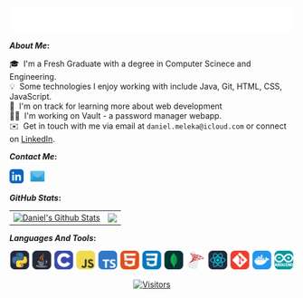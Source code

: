 <p align="center">
  <a href="https://github.com/dmeleka"> <img src="public/Welcome.svg"/> </a>
</p>

<b>*About Me*:</b> 

  🎓 &nbsp;I'm a Fresh Graduate with a degree in Computer Scinece and Engineering.\
  💡 &nbsp;Some technologies I enjoy working with include Java, Git, HTML, CSS, JavaScript.\
  🌱 &nbsp;I'm on track for learning more about web development\
  👨‍💻 &nbsp;I'm working on Vault - a password manager webapp.\
  ✉️ &nbsp;Get in touch with me via email at ```daniel.meleka@icloud.com``` or connect on [LinkedIn](https://www.linkedin.com/in/dmeleka). 


<b>*Contact Me*:</b> 

[<img alt="LinkedIn" width="25px" src="public/LinkedIn.svg">](https://www.linkedin.com/in/dmeleka) &nbsp; 
[<img alt="Mail" width="25px" src="public/Mail.svg">](mailto:daniel.meleka@icloud.com) &nbsp; 

 <b> </b>
 
 <b>*GitHub Stats*:</b> 
  
 <b> </b> 
  
  
<p align="center">
<table>
<tr>
  
  <td>
  <a href="https://github.com/dmeleka">
  <img align="center" src="https://github-readme-stats.vercel.app/api?username=dmeleka&show_icons=true&include_all_commits=true&theme=radical&hide_border=true" alt="Daniel's Github Stats" height="180rem" />
  </a>
  </td>
    
  <td> 
<a href="https://github.com/dmeleka"><img align="center" src="https://github-readme-stats.vercel.app/api/top-langs/?username=dmeleka&layout=compact&theme=radical&hide_border=true" height="180rem"/></a>
  </td>
    
</tr>
</table>
</p>

<b> </b>

<b>*Languages And Tools*:</b>
  
<b> </b>  

<p align="center"> 
  <a href="https://github.com/dmeleka"> 
    <img alt="Python Java C JavaScript TypeScript HTML CSS MongoDB MSSQL ReactJS Git Docker Arduino" loading="lazy" src="/public/Skills.svg" />
  </a>
</p>  

<p align=center>                           
  <a href="https://github.com/dmeleka"><img align=center  src="https://hits.sh/github.com/dmeleka.svg?label=Visitors&color=526afd&labelColor=0b861a"          alt="Visitors"></a>     
</p>
